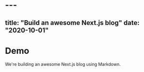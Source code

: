 # ---
title: "Build an awesome Next.js blog"
date: "2020-10-01"
---
# Demo
We're building an awesome Next.js blog using Markdown.